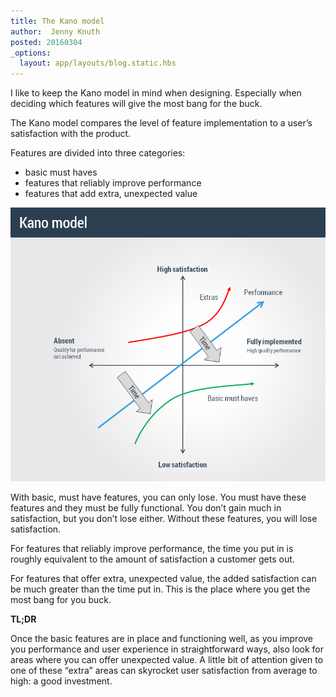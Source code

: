 ```yaml
---
title: The Kano model
author:  Jenny Knuth
posted: 20160304
_options:
  layout: app/layouts/blog.static.hbs
---
```


I like to keep the Kano model in mind when designing. Especially when deciding which features will give the most bang for the buck.

The Kano model compares the level of feature implementation to a user’s satisfaction with the product.

Features are divided into three categories:
 - basic must haves
 - features that reliably improve performance
 - features that add extra, unexpected value

 ![](../assets/images/Kano-model.png)

With basic, must have features, you can only lose. You must have these features and they must be fully functional. You don’t gain much in satisfaction, but you don’t lose either. Without these features, you will lose satisfaction.

For features that reliably improve performance, the time you put in is roughly equivalent to the amount of satisfaction a customer gets out.

For features that offer extra, unexpected value, the added satisfaction can be much greater than the time put in. This is the place where you get the most bang for you buck.

**TL;DR**

Once the basic features are in place and functioning well, as you improve you performance and user experience in straightforward ways, also look for areas where you can offer unexpected value. A little bit of attention given to one of these “extra” areas can skyrocket user satisfaction from average to high: a good investment.
